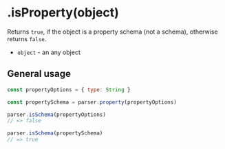 # .isProperty(object)

Returns `true`, if the object is a property schema (not a schema), otherwise returns `false`.

- `object` - an any object

## General usage

```javascript
const propertyOptions = { type: String }

const propertySchema = parser.property(propertyOptions)

parser.isSchema(propertyOptions)
// => false

parser.isSchema(propertySchema)
// => true
```

